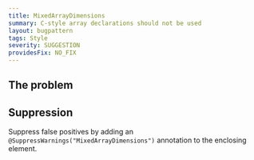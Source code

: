 ```yaml
---
title: MixedArrayDimensions
summary: C-style array declarations should not be used
layout: bugpattern
tags: Style
severity: SUGGESTION
providesFix: NO_FIX
---
```


<!--
*** AUTO-GENERATED, DO NOT MODIFY ***
To make changes, edit the @BugPattern annotation or the explanation in docs/bugpattern.
-->

## The problem


## Suppression
Suppress false positives by adding an `@SuppressWarnings("MixedArrayDimensions")` annotation to the enclosing element.
